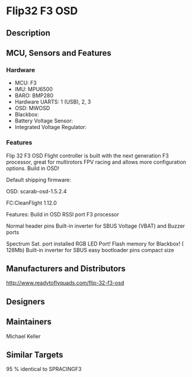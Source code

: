 # Flip32 F3 OSD



## Description



## MCU, Sensors and Features

### Hardware
  - MCU: F3
  - IMU: MPU6500
  - BARO: BMP280
  - Hardware UARTS: 1 (USB), 2, 3
  - OSD: MWOSD
  - Blackbox: 
  - Battery Voltage Sensor: 
  - Integrated Voltage Regulator: 


### Features

Flip 32 F3 OSD Flight controller is built with the next generation F3 processor, great for multirotors FPV racing and  allows more configuration options. Build in OSD! 

Default shipping firmware:  

OSD: scarab-osd-1.5.2.4

FC:CleanFlight 1.12.0

Features:
Build in OSD
RSSI port
F3 processor

Normal header pins
Built-in inverter for SBUS
Voltage (VBAT) and Buzzer ports

Spectrum Sat. port installed
RGB LED Port!
Flash memory for Blackbox! ( 128Mb)
Built-in inverter for SBUS
easy bootloader pins
compact size

## Manufacturers and Distributors

http://www.readytoflyquads.com/flip-32-f3-osd

## Designers


## Maintainers

Michael Keller


## Similar Targets

95 % identical to SPRACINGF3
